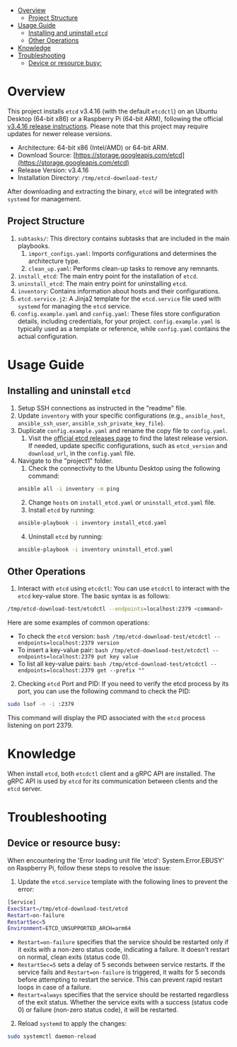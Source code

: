 - [Overview](#overview)
  - [Project Structure](#project-structure)
- [Usage Guide](#usage-guide)
  - [Installing and uninstall `etcd`](#installing-and-uninstall-etcd)
  - [Other Operations](#other-operations)
- [Knowledge](#knowledge)
- [Troubleshooting](#troubleshooting)
  - [Device or resource busy:](#device-or-resource-busy)

# Overview
This project installs `etcd` v3.4.16 (with the default `etcdctl`) on an Ubuntu Desktop (64-bit x86) or a Raspberry Pi (64-bit ARM), following the official [v3.4.16 release instructions](https://github.com/etcd-io/etcd/releases/tag/v3.4.16). Please note that this project may require updates for newer release versions.

* Architecture: 64-bit x86 (Intel/AMD) or 64-bit ARM.
* Download Source: [https://storage.googleapis.com/etcd](https://storage.googleapis.com/etcd)
* Release Version: v3.4.16
* Installation Directory: `/tmp/etcd-download-test/`

After downloading and extracting the binary, `etcd` will be integrated with `systemd` for management.

## Project Structure
1. `subtasks/`: This directory contains subtasks that are included in the main playbooks.
   1. `import_configs.yaml`: Imports configurations and determines the architecture type.
   2. `clean_up.yaml`: Performs clean-up tasks to remove any remnants.
2. `install_etcd`: The main entry point for the installation of `etcd`.
3. `uninstall_etcd`: The main entry point for uninstalling `etcd`.
4. `inventory`: Contains information about hosts and their configurations.
5. `etcd.service.j2`: A Jinja2 template for the `etcd.service` file used with `systemd` for managing the `etcd` service.
6. `config.example.yaml` and `config.yaml`: These files store configuration details, including credentials, for your project. `config.example.yaml` is typically used as a template or reference, while `config.yaml` contains the actual configuration.

# Usage Guide
## Installing and uninstall `etcd`
1. Setup SSH connections as instructed in the "readme" file.
2. Update `inventory` with your specific configurations (e.g., `ansible_host`, `ansible_ssh_user`, `ansible_ssh_private_key_file`).
3. Duplicate `config.example.yaml` and rename the copy file to `config.yaml`. 
   1. Visit the [official etcd releases page](https://github.com/etcd-io/etcd/releases) to find the latest release version. If needed, update specific configurations, such as `etcd_version` and `download_url`, in the `config.yaml` file.
4. Navigate to the "project1" folder.
   1. Check the connectivity to the Ubuntu Desktop using the following command:
    ```bash
    ansible all -i inventory -m ping
    ```
   2. Change `hosts` on `install_etcd.yaml` or `uninstall_etcd.yaml` file.
   3. Install `etcd` by running:
    ```bash
    ansible-playbook -i inventory install_etcd.yaml
    ```
   4. Uninstall `etcd` by running:
    ```bash
    ansible-playbook -i inventory uninstall_etcd.yaml
    ```

## Other Operations
1. Interact with `etcd` using `etcdctl`:
You can use `etcdctl` to interact with the `etcd` key-value store. The basic syntax is as follows:
```bash
/tmp/etcd-download-test/etcdctl --endpoints=localhost:2379 <command>
```
Here are some examples of common operations:
   * To check the `etcd` version:
    ```bash
    /tmp/etcd-download-test/etcdctl --endpoints=localhost:2379 version
    ```
   * To insert a key-value pair:
    ```bash
    /tmp/etcd-download-test/etcdctl --endpoints=localhost:2379 put key value
    ```
   * To list all key-value pairs:
    ```bash
    /tmp/etcd-download-test/etcdctl --endpoints=localhost:2379 get --prefix ""
    ```
2. Checking `etcd` Port and PID:
If you need to verify the etcd process by its port, you can use the following command to check the PID:
```bash
sudo lsof -n -i :2379
```
This command will display the PID associated with the `etcd` process listening on port 2379.


# Knowledge
When install `etcd`, both `etcdctl` client and a gRPC API are installed. The gRPC API is used by `etcd` for its communication between clients and the `etcd` server.

# Troubleshooting
## Device or resource busy:
When encountering the 'Error loading unit file 'etcd': System.Error.EBUSY' on Raspberry Pi, follow these steps to resolve the issue:
1. Update the `etcd.service` template with the following lines to prevent the error:
```bash
[Service]
ExecStart=/tmp/etcd-download-test/etcd
Restart=on-failure
RestartSec=5
Environment=ETCD_UNSUPPORTED_ARCH=arm64
```
   * `Restart=on-failure` specifies that the service should be restarted only if it exits with a non-zero status code, indicating a failure. It doesn't restart on normal, clean exits (status code 0).
   * `RestartSec=5` sets a delay of 5 seconds between service restarts. If the service fails and `Restart=on-failure` is triggered, it waits for 5 seconds before attempting to restart the service. This can prevent rapid restart loops in case of a failure.
   * `Restart=always` specifies that the service should be restarted regardless of the exit status. Whether the service exits with a success (status code 0) or failure (non-zero status code), it will be restarted.

2. Reload `systemd` to apply the changes:
```bash
sudo systemctl daemon-reload
```